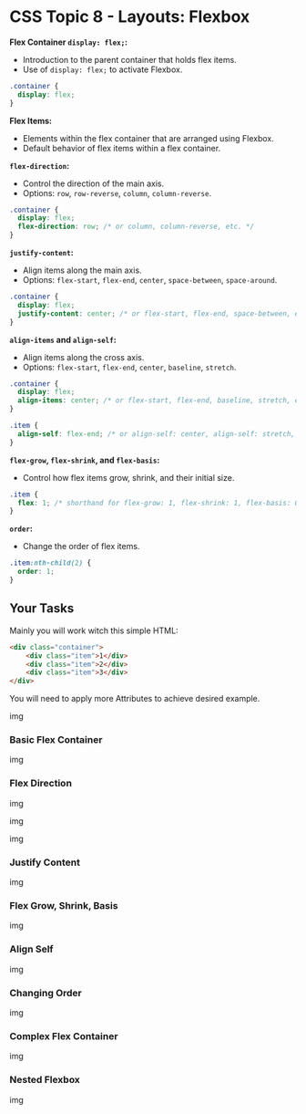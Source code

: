 # CSS Topic 8 - Layouts: Flexbox

**Flex Container `display: flex;`:** 

- Introduction to the parent container that holds flex items.
- Use of `display: flex;` to activate Flexbox.

```css
.container {
  display: flex;
}
```

**Flex Items:**

- Elements within the flex container that are arranged using Flexbox.
- Default behavior of flex items within a flex container.

**`flex-direction`:**

- Control the direction of the main axis.
- Options: `row`, `row-reverse`, `column`, `column-reverse`.

```css
.container {
  display: flex;
  flex-direction: row; /* or column, column-reverse, etc. */
}
```

**`justify-content`:**

- Align items along the main axis.
- Options: `flex-start`, `flex-end`, `center`, `space-between`, `space-around`.

```css
.container {
  display: flex;
  justify-content: center; /* or flex-start, flex-end, space-between, etc. */
}
```

**`align-items` and `align-self`:**

- Align items along the cross axis.
- Options: `flex-start`, `flex-end`, `center`, `baseline`, `stretch`.

```css
.container {
  display: flex;
  align-items: center; /* or flex-start, flex-end, baseline, stretch, etc. */
}

.item {
  align-self: flex-end; /* or align-self: center, align-self: stretch, etc. */
}
```

**`flex-grow`, `flex-shrink`, and `flex-basis`:**

- Control how flex items grow, shrink, and their initial size.

```css
.item {
  flex: 1; /* shorthand for flex-grow: 1, flex-shrink: 1, flex-basis: 0%; */
}
```

**`order`:**

- Change the order of flex items.

```css
.item:nth-child(2) {
  order: 1;
}
```

## Your Tasks

Mainly you will work witch this simple HTML:

```html
<div class="container">
    <div class="item">1</div>
    <div class="item">2</div>
    <div class="item">3</div>
</div>
```

You will need to apply more Attributes to achieve desired example.

img

### Basic Flex Container

img

### Flex Direction

img

img

img

### Justify Content

img

### Flex Grow, Shrink, Basis

img

### Align Self

img

### Changing Order

img

### Complex Flex Container

img

### Nested Flexbox

img
